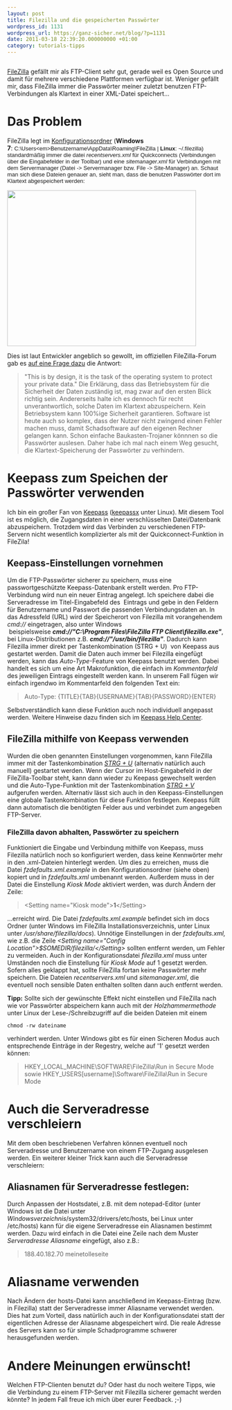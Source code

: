 ```yaml
---
layout: post
title: Filezilla und die gespeicherten Passwörter
wordpress_id: 1131
wordpress_url: https://ganz-sicher.net/blog/?p=1131
date: 2011-03-18 22:39:20.000000000 +01:00
category: tutorials-tipps
---
```

<img class="lefticon" src="{{site.url}}/wp-content/uploads/filezilla.png" alt="" />

[FileZilla](http://filezilla-project.org/) gefällt mir als FTP-Client sehr gut, gerade weil es Open Source und damit für mehrere verschiedene Plattformen verfügbar ist. Weniger gefällt mir, dass FileZilla immer die Passwörter meiner zuletzt benutzen FTP-Verbindungen als Klartext in einer XML-Datei speichert...
<!--more-->

Das Problem
===========
FileZilla legt im <span style="text-decoration: underline;">Konfigurationsordner</span> (<strong>Windows 7</strong>: <span style="font-family: arial, sans-serif; line-height: 15px; font-size: small;">C:\Users\<em>Benutzername</em>\AppData\Roaming\FileZilla | <strong>Linux</strong>: ~/.filezilla) standardmäßig immer die datei <em>recentservers.xml</em> für Quickconnects (Verbindungen über die Eingabefelder in der Toolbar) und eine <em>sitemanager.xml</em> für Verbindungen mit dem Servermanager (Datei -&gt; Servermanager bzw. File -&gt; Site-Manager) an. Schaut man sich diese Dateien genauer an, sieht man, dass die benutzen Passwörter dort im Klartext abgespeichert werden:</span>

<img class="borderimg" src="{{site.url}}/wp-content/uploads/sitemanager-xml.gif" alt="" width="436" height="360" />

Dies ist laut Entwickler angeblich so gewollt, im offiziellen FileZilla-Forum gab es <a href="http://forum.filezilla-project.org/viewtopic.php?f=2&amp;t=7800">auf eine Frage dazu</a> die Antwort:
> "This is by design, it is the task of the operating system to protect your private data."
Die Erklärung, dass das Betriebsystem für die Sicherheit der Daten zuständig ist, mag zwar auf den ersten Blick richtig sein. Andererseits halte ich es dennoch für recht unverantwortlich, solche Daten im Klartext abzuspeichern. Kein Betriebsystem kann 100%ige Sicherheit garantieren. Software ist heute auch so komplex, dass der Nutzer nicht zwingend einen Fehler machen muss, damit Schadsoftware auf den eigenen Rechner gelangen kann. Schon einfache Baukasten-Trojaner könnnen so die Passwörter auslesen. Daher habe ich mal nach einem Weg gesucht, die Klartext-Speicherung der Passwörter zu verhindern.

Keepass zum Speichen der Passwörter verwenden
==============================================
Ich bin ein großer Fan von <a href="http://keepass.info/">Keepass</a> (<a href="http://www.keepassx.org/">keepassx</a> unter Linux). Mit diesem Tool ist es möglich, die Zugangsdaten in einer verschlüsselten Datei/Datenbank abzuspeichern. Trotzdem wird das Verbinden zu verschiedenen FTP-Servern nicht wesentlich komplizierter als mit der Quickconnect-Funktion in FileZila!

Keepass-Einstellungen vornehmen
--------------------------------
Um die FTP-Passwörter sicherer zu speichern, muss eine passwortgeschützte Keepass-Datenbank erstellt werden. Pro FTP-Verbindung wird nun ein neuer Eintrag angelegt. Ich speichere dabei die Serveradresse im Titel-Eingabefeld des  Eintrags und gebe in den Feldern für Benutzername und Passwort die passenden Verbindungsdaten an. In das Adressfeld (URL) wird der Speicherort von Filezilla mit vorangehendem <em>cmd://</em> eingetragen, also unter Windows  beispielsweise <strong><em>cmd://"C:\Program Files\FileZilla FTP Client\filezilla.exe"</em></strong>, bei Linux-Distributionen z.B. <em><strong>cmd://"/usr/bin/filezilla"</strong></em>. Dadurch kann Filezilla immer direkt per Tastenkombination (STRG + U)  von Keepass aus gestartet werden.
Damit die Daten auch immer bei Filezilla eingefügt werden, kann das <em>Auto-Type</em>-Feature von Keepass benutzt werden. Dabei handelt es sich um eine Art Makrofunktion, die einfach im <em>Kommentarfeld</em> des jeweiligen Eintrags eingestellt werden kann. In unserem Fall fügen wir einfach irgendwo im Kommentarfeld den folgenden Text ein:
<blockquote>Auto-Type: {TITLE}{TAB}{USERNAME}{TAB}{PASSWORD}{ENTER}</blockquote>
Selbstverständlich kann diese Funktion auch noch individuell angepasst werden. Weitere Hinweise dazu finden sich im <a href="http://keepass.info/help/base/autotype.html">Keepass Help Center</a>.

FileZilla mithilfe von Keepass verwenden
-----------------------------------------
Wurden die oben genannten Einstellungen vorgenommen, kann FileZilla immer mit der Tastenkombination <span style="text-decoration: underline;"><em>STRG + U</em></span> (alternativ natürlich auch manuell) gestartet werden. Wenn der Cursor im Host-Eingabefeld in der FileZilla-Toolbar steht, kann dann wieder zu Keepass gewechselt werden und die Auto-Type-Funktion mit der Tastenkombination <span style="text-decoration: underline;"><em>STRG + V</em></span> aufgerufen werden. Alternativ lässt sich auch in den Keepass-Einstellungen eine globale Tastenkombination für diese Funktion festlegen. Keepass füllt dann automatisch die benötigten Felder aus und verbindet zum angegeben FTP-Server.
<h3>FileZilla davon abhalten, Passwörter zu speichern</h3>
Funktioniert die Eingabe und Verbindung mithilfe von Keepass, muss Filezilla natürlich noch so konfiguriert werden, dass keine Kennwörter mehr in den .xml-Dateien hinterlegt werden. Um dies zu erreichen, muss die Datei <em>fzdefaults.xml.example </em>in den Konfigurationsordner (siehe oben) kopiert und in <em>fzdefaults.xml </em>umbenannt werden. Außerdem muss in der Datei die Einstellung <em>Kiosk Mode</em> aktiviert werden, was durch Ändern der Zeile:
<blockquote>&lt;Setting name="Kiosk mode"&gt;<strong>1</strong>&lt;/Setting&gt;</blockquote>
...erreicht wird. Die Datei <em>fzdefaults.xml.example</em> befindet sich im docs Ordner (unter Windows im FileZilla Installationsverzeichnis, unter Linux unter <em>/usr/share/filezilla/docs</em>). Unnötige Einstellungen in der <em>fzdefaults.xml, </em>wie z.B. die Zeile <em>&lt;Setting name="Config Location"&gt;$SOMEDIR/filezilla/&lt;/Setting&gt; </em>sollten entfernt werden, um Fehler zu vermeiden. Auch in der Konfigurationsdatei <em>filezilla.xml</em> muss unter Umständen noch die Einstellung für <em>Kiosk Mode</em> auf 1 gesetzt werden.
Sofern alles geklappt hat, sollte FileZilla fortan keine Passwörter mehr speichern. Die Dateien <em>recentservers.xml</em> und <em>sitemanager.xml</em>, die eventuell noch sensible Daten enthalten sollten dann auch entfernt werden.

**Tipp:** Sollte sich der gewünschte Effekt nicht einstellen und FileZilla nach wie vor Passwörter abspeichern kann auch mit der <em>Holzhammermethode</em> unter Linux der Lese-/Schreibzugriff auf die beiden Dateien mit einem

	chmod -rw dateiname

verhindert werden. Unter Windows gibt es für einen Sicheren Modus auch entsprechende Einträge in der Regestry, welche auf '1' gesetzt werden können:
> HKEY_LOCAL_MACHINE\SOFTWARE\FileZilla\Run in Secure Mode
sowie
> HKEY_USERS\[username]\Software\FileZilla\Run in Secure Mode

Auch die Serveradresse verschleiern
====================================
Mit dem oben beschriebenen Verfahren können eventuell noch Serveradresse und Benutzername von einem FTP-Zugang ausgelesen werden. Ein weiterer kleiner Trick kann auch die Serveradresse verschleiern:

Aliasnamen für Serveradresse festlegen:
----------------------------------------
Durch Anpassen der Hostsdatei, z.B. mit dem notepad-Editor (unter Windows ist die Datei unter *Windowsverzeichnis*/system32/drivers/etc/hosts, bei Linux unter /etc/hosts) kann für die eigene Serveradresse ein Aliasnamen bestimmt werden. Dazu wird einfach in die Datei eine Zeile nach dem Muster <em>*Serveradresse* Aliasname</em> eingefügt, also z.B.:
> 188.40.182.70 meinetolleseite

Aliasname verwenden
====================
Nach Ändern der hosts-Datei kann anschließend im Keepass-Eintrag (bzw. in Filezilla) statt der Serveradresse immer Aliasname verwendet werden. Dies hat zum Vorteil, dass natürlich auch in der Konfigurationsdatei statt der eigentlichen Adresse der Aliasname abgespeichert wird. Die reale Adresse des Servers kann so für simple Schadprogramme schwerer herausgefunden werden.

Andere Meinungen erwünscht!
============================
Welchen FTP-Clienten benutzt du? Oder hast du noch weitere Tipps, wie die Verbindung zu einem FTP-Server mit Filezilla sicherer gemacht werden könnte? In jedem Fall freue ich mich über eurer Feedback. ;-)
